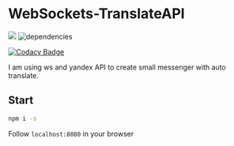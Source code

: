 

# WebSockets-TranslateAPI
<p>
  <img src="https://travis-ci.org/bakugod/WebSockets-TranslateAPI.svg?branch=master" />
  <img src="https://david-dm.org/bakugod/WebSockets-TranslateAPI.svg" alt="dependencies">
  
  [![Codacy Badge](https://api.codacy.com/project/badge/Grade/7d089599327749f7b748416aae9f25ae)](https://app.codacy.com/app/bakugod/WebSockets-TranslateAPI?utm_source=github.com&utm_medium=referral&utm_content=bakugod/WebSockets-TranslateAPI&utm_campaign=Badge_Grade_Dashboard)
  
</p>


I am using ws and yandex API to create small messenger with auto translate. 

## Start
```bash
npm i -s
```
Follow `localhost:8080` in your browser
